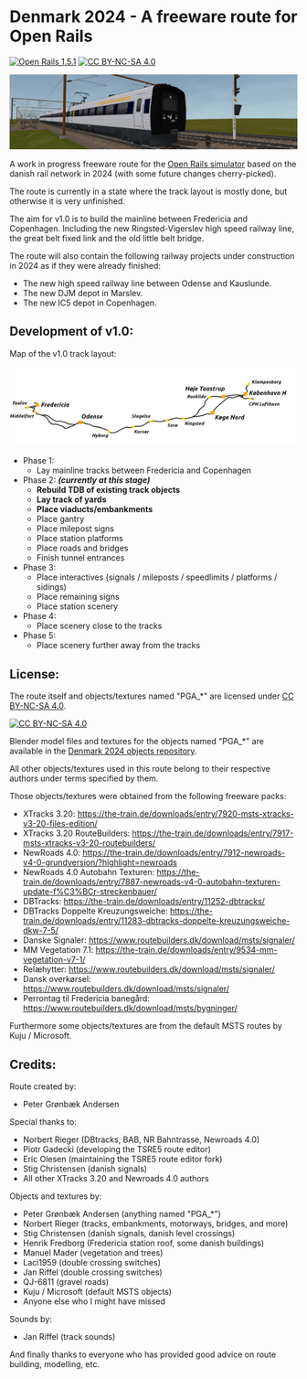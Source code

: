 
# Denmark 2024 - A freeware route for Open Rails

[![Open Rails 1.5.1](https://img.shields.io/badge/Open%20Rails-1.5.1-green?style=flat&labelOpen%20Rails&color=%237dc243)](https://openrails.org/)
[![CC BY-NC-SA 4.0][cc-by-nc-sa-shield]][cc-by-nc-sa]

![Denmark 2024](./ROUTES/OR_DK24/DK24_small.png)

A work in progress freeware route for the [Open Rails simulator](https://www.openrails.org/) based on the danish rail network in 2024 (with some future changes cherry-picked).

The route is currently in a state where the track layout is mostly done, but otherwise it is very unfinished.

The aim for v1.0 is to build the mainline between Fredericia and Copenhagen. Including the new Ringsted-Vigerslev high speed railway line, the great belt fixed link and the old little belt bridge.

The route will also contain the following railway projects under construction in 2024 as if they were already finished:
- The new high speed railway line between Odense and Kauslunde.
- The new DJM depot in Marslev.
- The new IC5 depot in Copenhagen.

## Development of v1.0:

Map of the v1.0 track layout:

![Denmark 2024 v1.0 Map](./ROUTES/OR_DK24/Map_whitebg.png)

- Phase 1:
	- Lay mainline tracks between Fredericia and Copenhagen
- Phase 2: **_(currently at this stage)_**
	- **Rebuild TDB of existing track objects**
	- **Lay track of yards**
	- **Place viaducts/embankments**
	- Place gantry
	- Place milepost signs
	- Place station platforms
	- Place roads and bridges
	- Finish tunnel entrances
- Phase 3:
	- Place interactives (signals / mileposts / speedlimits / platforms / sidings)
	- Place remaining signs
	- Place station scenery
- Phase 4:
	- Place scenery close to the tracks
- Phase 5:
	- Place scenery further away from the tracks


## License:

The route itself and objects/textures named "PGA_\*" are licensed under [CC BY-NC-SA 4.0](https://creativecommons.org/licenses/by-nc-sa/4.0/).

[![CC BY-NC-SA 4.0][cc-by-nc-sa-image]][cc-by-nc-sa]

Blender model files and textures for the objects named "PGA_\*" are available in the [Denmark 2024 objects repository](https://github.com/pgroenbaek/openrails-route-dk24-objects).

All other objects/textures used in this route belong to their respective authors under terms specified by them.

Those objects/textures were obtained from the following freeware packs:
- XTracks 3.20: https://the-train.de/downloads/entry/7920-msts-xtracks-v3-20-files-edition/
- XTracks 3.20 RouteBuilders: https://the-train.de/downloads/entry/7917-msts-xtracks-v3-20-routebuilders/
- NewRoads 4.0: https://the-train.de/downloads/entry/7912-newroads-v4-0-grundversion/?highlight=newroads
- NewRoads 4.0 Autobahn Texturen: https://the-train.de/downloads/entry/7887-newroads-v4-0-autobahn-texturen-update-f%C3%BCr-streckenbauer/
- DBTracks: https://the-train.de/downloads/entry/11252-dbtracks/
- DBTracks Doppelte Kreuzungsweiche: https://the-train.de/downloads/entry/11283-dbtracks-doppelte-kreuzungsweiche-dkw-7-5/
- Danske Signaler: https://www.routebuilders.dk/download/msts/signaler/
- MM Vegetation 7.1: https://the-train.de/downloads/entry/9534-mm-vegetation-v7-1/
- Relæhytter: https://www.routebuilders.dk/download/msts/signaler/
- Dansk overkørsel: https://www.routebuilders.dk/download/msts/signaler/
- Perrontag til Fredericia banegård: https://www.routebuilders.dk/download/msts/bygninger/

Furthermore some objects/textures are from the default MSTS routes by Kuju / Microsoft.


## Credits:

Route created by:
- Peter Grønbæk Andersen

Special thanks to:
- Norbert Rieger (DBtracks, BAB, NR Bahntrasse, Newroads 4.0)
- Piotr Gadecki (developing the TSRE5 route editor)
- Eric Olesen (maintaining the TSRE5 route editor fork)
- Stig Christensen (danish signals)
- All other XTracks 3.20 and Newroads 4.0 authors

Objects and textures by:
- Peter Grønbæk Andersen (anything named "PGA_*")
- Norbert Rieger (tracks, embankments, motorways, bridges, and more)
- Stig Christensen (danish signals, danish level crossings)
- Henrik Fredborg (Fredericia station roof, some danish buildings)
- Manuel Mader (vegetation and trees)
- Laci1959 (double crossing switches)
- Jan Riffel (double crossing switches)
- QJ-6811 (gravel roads)
- Kuju / Microsoft (default MSTS objects)
- Anyone else who I might have missed

Sounds by:
- Jan Riffel (track sounds)

And finally thanks to everyone who has provided good advice on route building, modelling, etc.

[cc-by-nc-sa]: https://creativecommons.org/licenses/by-nc-sa/4.0/
[cc-by-nc-sa-image]: https://licensebuttons.net/l/by-nc-sa/4.0/88x31.png
[cc-by-nc-sa-shield]: https://img.shields.io/badge/License-CC%20BY--NC--SA%204.0-lightgrey?style=flat&logo=creative-commons&logoColor=white